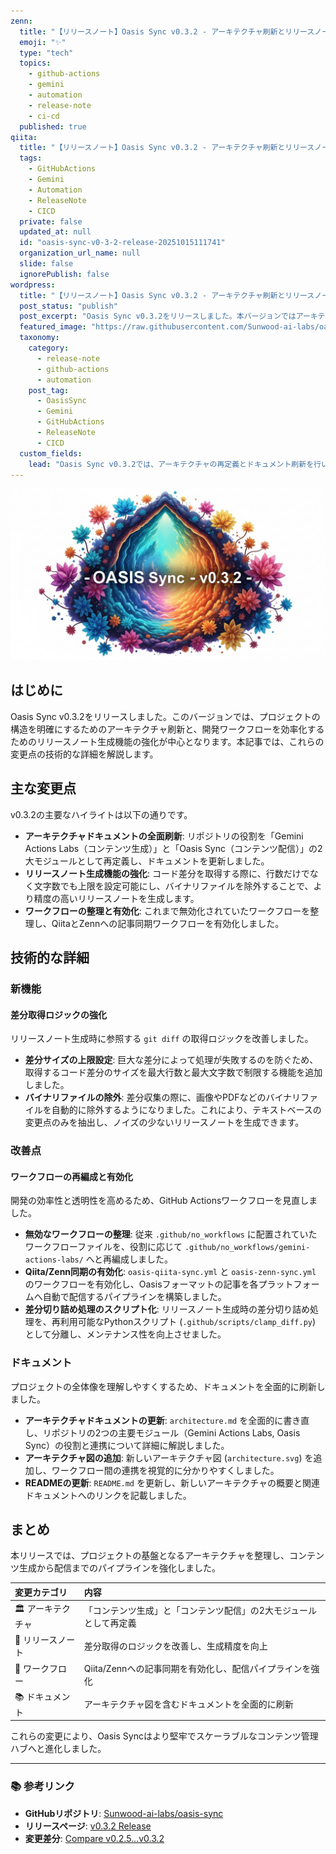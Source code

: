 ```yaml
---
zenn:
  title: "【リリースノート】Oasis Sync v0.3.2 - アーキテクチャ刷新とリリースノート生成の強化"
  emoji: "✨"
  type: "tech"
  topics:
    - github-actions
    - gemini
    - automation
    - release-note
    - ci-cd
  published: true
qiita:
  title: "【リリースノート】Oasis Sync v0.3.2 - アーキテクチャ刷新とリリースノート生成の強化"
  tags:
    - GitHubActions
    - Gemini
    - Automation
    - ReleaseNote
    - CICD
  private: false
  updated_at: null
  id: "oasis-sync-v0-3-2-release-20251015111741"
  organization_url_name: null
  slide: false
  ignorePublish: false
wordpress:
  title: "【リリースノート】Oasis Sync v0.3.2 - アーキテクチャ刷新とリリースノート生成の強化"
  post_status: "publish"
  post_excerpt: "Oasis Sync v0.3.2をリリースしました。本バージョンではアーキテクチャドキュメントを全面的に刷新し、コンテンツ生成と配信の役割を明確化。さらに、リリースノート生成機能も強化され、より精度の高いノート作成が可能になりました。"
  featured_image: "https://raw.githubusercontent.com/Sunwood-ai-labs/oasis-sync/main/generated-images/release-v0.3.2-20251015_111741/imagen-4-ultra_2025-10-15T11-18-40-617Z_A_mesmerizing_and_vivid_digital_painting_featuring_1.png"
  taxonomy:
    category:
      - release-note
      - github-actions
      - automation
    post_tag:
      - OasisSync
      - Gemini
      - GitHubActions
      - ReleaseNote
      - CICD
  custom_fields:
    lead: "Oasis Sync v0.3.2では、アーキテクチャの再定義とドキュメント刷新を行いました。リリースノート生成機能の精度向上や、Qiita/Zenn連携ワークフローの有効化など、開発効率を高める改善が含まれています。"
---
```


![imagen-4-ultra_2025-10-15T11-18-40-617Z_A_mesmerizing_and_vivid_digital_painting_featuring_1.png](https://raw.githubusercontent.com/Sunwood-ai-labs/oasis-sync/main/generated-images/release-v0.3.2-20251015_111741/imagen-4-ultra_2025-10-15T11-18-40-617Z_A_mesmerizing_and_vivid_digital_painting_featuring_1.png)

## はじめに

Oasis Sync v0.3.2をリリースしました。このバージョンでは、プロジェクトの構造を明確にするためのアーキテクチャ刷新と、開発ワークフローを効率化するためのリリースノート生成機能の強化が中心となります。本記事では、これらの変更点の技術的な詳細を解説します。

## 主な変更点

v0.3.2の主要なハイライトは以下の通りです。

-   **アーキテクチャドキュメントの全面刷新**: リポジトリの役割を「Gemini Actions Labs（コンテンツ生成）」と「Oasis Sync（コンテンツ配信）」の2大モジュールとして再定義し、ドキュメントを更新しました。
-   **リリースノート生成機能の強化**: コード差分を取得する際に、行数だけでなく文字数でも上限を設定可能にし、バイナリファイルを除外することで、より精度の高いリリースノートを生成します。
-   **ワークフローの整理と有効化**: これまで無効化されていたワークフローを整理し、QiitaとZennへの記事同期ワークフローを有効化しました。

## 技術的な詳細

### 新機能

#### 差分取得ロジックの強化

リリースノート生成時に参照する `git diff` の取得ロジックを改善しました。

-   **差分サイズの上限設定**: 巨大な差分によって処理が失敗するのを防ぐため、取得するコード差分のサイズを最大行数と最大文字数で制限する機能を追加しました。
-   **バイナリファイルの除外**: 差分収集の際に、画像やPDFなどのバイナリファイルを自動的に除外するようになりました。これにより、テキストベースの変更点のみを抽出し、ノイズの少ないリリースノートを生成できます。

### 改善点

#### ワークフローの再編成と有効化

開発の効率性と透明性を高めるため、GitHub Actionsワークフローを見直しました。

-   **無効なワークフローの整理**: 従来 `.github/no_workflows` に配置されていたワークフローファイルを、役割に応じて `.github/no_workflows/gemini-actions-labs/` へと再編成しました。
-   **Qiita/Zenn同期の有効化**: `oasis-qiita-sync.yml` と `oasis-zenn-sync.yml` のワークフローを有効化し、Oasisフォーマットの記事を各プラットフォームへ自動で配信するパイプラインを構築しました。
-   **差分切り詰め処理のスクリプト化**: リリースノート生成時の差分切り詰め処理を、再利用可能なPythonスクリプト (`.github/scripts/clamp_diff.py`) として分離し、メンテナンス性を向上させました。

### ドキュメント

プロジェクトの全体像を理解しやすくするため、ドキュメントを全面的に刷新しました。

-   **アーキテクチャドキュメントの更新**: `architecture.md` を全面的に書き直し、リポジトリの2つの主要モジュール（Gemini Actions Labs, Oasis Sync）の役割と連携について詳細に解説しました。
-   **アーキテクチャ図の追加**: 新しいアーキテクチャ図 (`architecture.svg`) を追加し、ワークフロー間の連携を視覚的に分かりやすくしました。
-   **READMEの更新**: `README.md` を更新し、新しいアーキテクチャの概要と関連ドキュメントへのリンクを記載しました。

## まとめ

本リリースでは、プロジェクトの基盤となるアーキテクチャを整理し、コンテンツ生成から配信までのパイプラインを強化しました。

| 変更カテゴリ | 内容 |
| :--- | :--- |
| 🏛️ アーキテクチャ | 「コンテンツ生成」と「コンテンツ配信」の2大モジュールとして再定義 |
| 📝 リリースノート | 差分取得のロジックを改善し、生成精度を向上 |
| 🚀 ワークフロー | Qiita/Zennへの記事同期を有効化し、配信パイプラインを強化 |
| 📚 ドキュメント | アーキテクチャ図を含むドキュメントを全面的に刷新 |

これらの変更により、Oasis Syncはより堅牢でスケーラブルなコンテンツ管理ハブへと進化しました。

---

### 📚 参考リンク

-   **GitHubリポジトリ**: [Sunwood-ai-labs/oasis-sync](https://github.com/Sunwood-ai-labs/oasis-sync)
-   **リリースページ**: [v0.3.2 Release](https://github.com/Sunwood-ai-labs/oasis-sync/releases/tag/v0.3.2)
-   **変更差分**: [Compare v0.2.5...v0.3.2](https://github.com/Sunwood-ai-labs/oasis-sync/compare/v0.2.5...v0.3.2)

